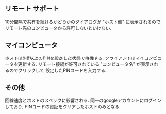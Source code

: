 ## リモート サポート

10分間隔で共有を続けるかどうかのダイアログが "ホスト側" に表示されるので
リモート先のコンピュータから許可しないといけない.

## マイコンピュータ
ホストは6桁以上のPINを設定した状態で待機する.
クライアントはマイコンピュータを更新する.
リモート接続が許可されている "コンピュータ名" が表示されるのでクリックして
設定したPINコードを入力する.

## その他
回線速度とホストのスペックに影響される.
同一のgoogleアカウントにログインしており, PINコードの認証をクリアしたホストのみとなる.
